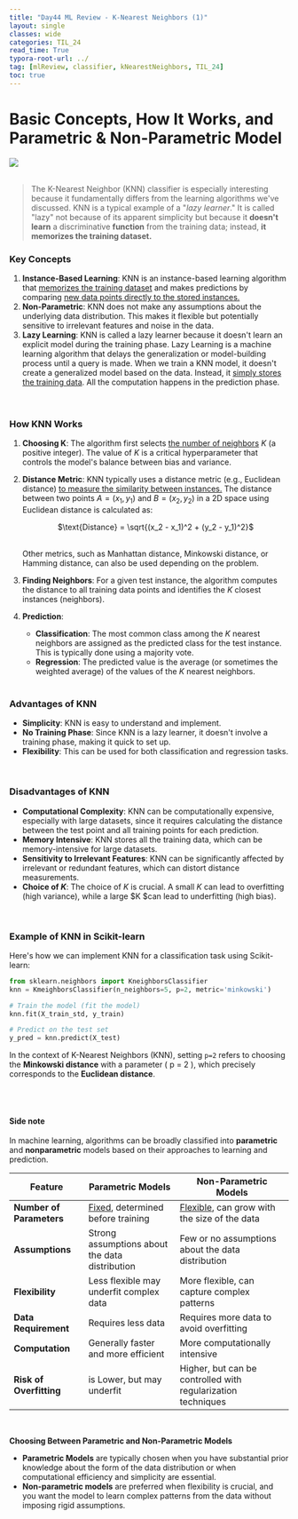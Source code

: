 ```yaml
---
title: "Day44 ML Review - K-Nearest Neighbors (1)"
layout: single
classes: wide
categories: TIL_24
read_time: True
typora-root-url: ../
tag: [mlReview, classifier, kNearestNeighbors, TIL_24]
toc: true 
---
```


# Basic Concepts, How It Works, and Parametric & Non-Parametric Model

<img src="/blog/images/2024-08-01-TIL24_Day44/IMG_1430.JPG"><br><br>



> The K-Nearest Neighbor (KNN) classifier is especially interesting because it fundamentally differs from the learning algorithms we've discussed. KNN is a typical example of a "*lazy learner*." It is called "lazy" not because of its apparent simplicity but because it **doesn't learn** a discriminative **function** from the training data; instead, **it memorizes the training dataset.**



### Key Concepts

1. **Instance-Based Learning**: KNN is an instance-based learning algorithm that <u>memorizes the training dataset</u> and makes predictions by comparing <u>new data points directly to the stored instances.</u>
2. **Non-Parametric**: KNN does not make any assumptions about the underlying data distribution. This makes it flexible but potentially sensitive to irrelevant features and noise in the data.
3. **Lazy Learning**: KNN is called a lazy learner because it doesn't learn an explicit model during the training phase. Lazy Learning is a machine learning algorithm that delays the generalization or model-building process until a query is made. When we train a KNN model, it doesn't create a generalized model based on the data. Instead, it <u>simply stores the training data</u>. All the computation happens in the prediction phase. <br><br><br>



### How KNN Works

1. **Choosing K**: The algorithm first selects <u>the number of neighbors</u> $K$ (a positive integer). The value of $K$ is a critical hyperparameter that controls the model's balance between bias and variance.

2. **Distance Metric**: KNN typically uses a distance metric (e.g., Euclidean distance) <u>to measure the similarity between instances.</u> The distance between two points $A = (x_1, y_1)$ and  $B = (x_2, y_2)$ in a 2D space using Euclidean distance is calculated as:

   <center>
     $\text{Distance} = \sqrt{(x_2 - x_1)^2 + (y_2 - y_1)^2}$ <br><br>
   </center>

   Other metrics, such as Manhattan distance, Minkowski distance, or Hamming distance, can also be used depending on the problem.

3. **Finding Neighbors**: For a given test instance, the algorithm computes the distance to all training data points and identifies the $K$ closest instances (neighbors).

4. **Prediction**:
   - **Classification**: The most common class among the $K$ nearest neighbors are assigned as the predicted class for the test instance. This is typically done using a majority vote.
   - **Regression**: The predicted value is the average (or sometimes the weighted average) of the values of the $K$ nearest neighbors.

   <br>

   

### Advantages of KNN

- **Simplicity**: KNN is easy to understand and implement.
- **No Training Phase**: Since KNN is a lazy learner, it doesn't involve a training phase, making it quick to set up.
- **Flexibility**: This can be used for both classification and regression tasks. <br>

<Br>

### Disadvantages of KNN

- **Computational Complexity**: KNN can be computationally expensive, especially with large datasets, since it requires calculating the distance between the test point and all training points for each prediction.
- **Memory Intensive**: KNN stores all the training data, which can be memory-intensive for large datasets.
- **Sensitivity to Irrelevant Features**: KNN can be significantly affected by irrelevant or redundant features, which can distort distance measurements.
- **Choice of $K$**: The choice of $K$ is crucial. A small $K$ can lead to overfitting (high variance), while a large $K $can lead to underfitting (high bias).

<br>

### Example of KNN in Scikit-learn

Here's how we can implement KNN for a classification task using Scikit-learn:

```python
from sklearn.neighbors import KneighborsClassifier
knn = KmeighborsClassifier(n_neighbors=5, p=2, metric='minkowski')

# Train the model (fit the model)
knn.fit(X_train_std, y_train)

# Predict on the test set
y_pred = knn.predict(X_test)
```



In the context of K-Nearest Neighbors (KNN), setting `p=2` refers to choosing the **Minkowski distance** with a parameter \( p = 2 \), which precisely corresponds to the **Euclidean distance**.



<br><Br>

#### Side note

In machine learning, algorithms can be broadly classified into **parametric** and **nonparametric** models based on their approaches to learning and prediction.

| Feature                  | Parametric Models                              | Non-Parametric Models                                        |
| ------------------------ | ---------------------------------------------- | ------------------------------------------------------------ |
| **Number of Parameters** | <u>Fixed</u>, determined before training       | <u>Flexible</u>, can grow with the size of the data          |
| **Assumptions**          | Strong assumptions about the data distribution | Few or no assumptions about the data distribution            |
| **Flexibility**          | Less flexible may underfit complex data        | More flexible, can capture complex patterns                  |
| **Data Requirement**     | Requires less data                             | Requires more data to avoid overfitting                      |
| **Computation**          | Generally faster and more efficient            | More computationally intensive                               |
| **Risk of Overfitting**  | is Lower, but may underfit                     | Higher, but can be controlled with regularization techniques |

<br>

**Choosing Between Parametric and Non-Parametric Models**

- **Parametric Models** are typically chosen when you have substantial prior knowledge about the form of the data distribution or when computational efficiency and simplicity are essential.
- **Non-parametric models** are preferred when flexibility is crucial, and you want the model to learn complex patterns from the data without imposing rigid assumptions.

<br><br>

